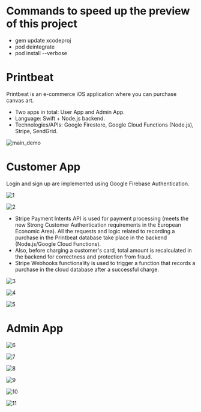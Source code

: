 # Commands to speed up the preview of this project
  - gem update xcodeproj 
  - pod deintegrate
  - pod install   --verbose 


# Printbeat
Printbeat is an e-commerce iOS application where you can purchase canvas art. 
- Two apps in total: User App and Admin App.
- Language: Swift + Node.js backend.
- Technologies/APIs: Google Firestore, Google Cloud Functions (Node.js), Stripe, SendGrid.

![main_demo](Demo/main.gif)

# Customer App
Login and sign up are implemented using Google Firebase Authentication.

![1](https://user-images.githubusercontent.com/22768968/71924092-274aba00-3143-11ea-9ca1-464292cb5530.png)

![2](https://user-images.githubusercontent.com/22768968/71923920-de930100-3142-11ea-8fec-1bc16bb05166.png)
- Stripe Payment Intents API is used for payment processing (meets the new Strong Customer Authentication requirements in the European Economic Area). All the requests and logic related to recording a purchase in the Printbeat database take place in the backend (Node.js/Google Cloud Functions). 
- Also, before charging a customer's card, total amount is recalculated in the backend for correctness and protection from fraud. 
- Stripe Webhooks functionality is used to trigger a function that records a purchase in the cloud database after a successful charge.

![3](https://user-images.githubusercontent.com/22768968/71924833-a391cd00-3144-11ea-867c-8e6ba412813b.png)

![4](https://user-images.githubusercontent.com/22768968/71925100-2450c900-3145-11ea-80c8-1864ee5c1421.png)

![5](https://user-images.githubusercontent.com/22768968/71925259-7e518e80-3145-11ea-82d1-135d445880b7.png)

# Admin App

![6](https://user-images.githubusercontent.com/22768968/71925463-f4ee8c00-3145-11ea-9684-10e2e1c8c9fd.png)

![7](https://user-images.githubusercontent.com/22768968/71925559-2b2c0b80-3146-11ea-8666-a64383cb5b2a.png)

![8](https://user-images.githubusercontent.com/22768968/71925596-47c84380-3146-11ea-920b-6e7c6c129665.png)

![9](https://user-images.githubusercontent.com/22768968/71925676-6e867a00-3146-11ea-88f6-e093ba4cbade.gif)

![10](https://user-images.githubusercontent.com/22768968/71925719-8958ee80-3146-11ea-9c30-19bc7982ffc7.gif)

![11](https://user-images.githubusercontent.com/22768968/71925757-9c6bbe80-3146-11ea-8662-a8f645621146.png)
